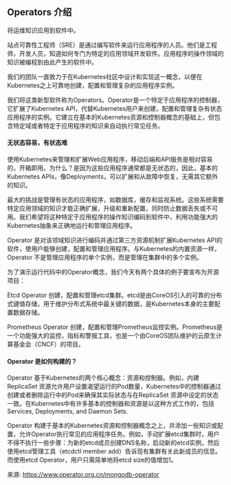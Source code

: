 ## Operators 介绍
将运维知识应用到软件中。

站点可靠性工程师（SRE）是通过编写软件来运行应用程序的人员。他们是工程师，开发人员，知道如何专门为特定的应用领域开发软件。应用程序的操作领域的知识被编程到由此产生的软件中。

我们的团队一直致力于在Kubernetes社区中设计和实现这一概念，以便在Kubernetes之上可靠地创建，配置和管理复杂的应用程序实例。

我们将这类新型软件称为Operators。Operator是一个特定于应用程序的控制器，它扩展了Kubernetes API，代替Kubernetes用户来创建，配置和管理复杂有状态应用程序的实例。它建立在基本的Kubernetes资源和控制器概念的基础上，但包含特定域或者特定于应用程序的知识来自动执行常见任务。

#### 无状态容易，有状态难
使用Kubernetes来管理和扩展Web应用程序，移动后端和API服务是相对容易的，开箱即用。为什么？是因为这些应用程序通常都是无状态的，因此，基本的Kubernetes APIs，像Deployments，可以扩展和从故障中恢复，无需其它额外的知识。

最大的挑战是管理有状态的应用程序，如数据库，缓存和监视系统。这些系统需要特定应用领域的知识才能正确扩展，升级和重新配置，同时防止数据丢失或不可用。我们希望将这种特定于应用程序的操作知识编码到软件中，利用功能强大的Kubernetes抽象来正确地运行和管理应用程序。

Operator 是对该领域知识进行编码并通过第三方资源机制扩展Kubernetes API的软件，使用户能够创建，配置和管理应用程序。与Kubernetes的内置资源一样，Operator 不是管理应用程序的单个实例，而是管理在集群中的多个实例。

为了演示运行代码中的Operator概念，我们今天有两个具体的例子要宣布为开源项目：

​Etcd Operator 创建，配置和管理etcd集群。etcd是由CoreOS引入的可靠的分布式键值存储，用于维护分布式系统中最关键的数据，是Kubernetes本身的主要配置数据存储。

​Prometheus Operator 创建，配置和管理Prometheus监控实例。Prometheus是一个功能强大的监控，指标和警报工具，也是一个由CoreOS团队维护的云原生计算基金会（CNCF）的项目。

#### Operator 是如何构建的？
Operator 基于Kubernetes的两个核心概念：资源和控制器。例如，内建ReplicaSet 资源允许用户设置渴望运行的Pod数量，Kubernetes中的控制器通过创建或者删除运行中的Pod来确保其实际状态与在ReplicaSet 资源中设定的状态一致。在Kubernetes中有许多基本的控制器和资源是以这种方式工作的，包括 Services, Deployments, and Daemon Sets.

Operator 构建于基本的Kubernetes资源和控制器概念之上，并添加一些知识或配置，允许Operator执行常见的应用程序任务。例如，手动扩展etcd集群时，用户不得不执行一些步骤：为新的etcd成员创建DNS名称，启动新的etcd实例，然后使用etcd管理工具（etcdctl member add）告诉现有集群有关此新成员的信息。而使用etcd Operator，用户只需简单地将etcd size的值增加1。


来源: https://www.operator.org.cn/mongodb-operator

